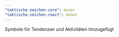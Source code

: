 ```yaml
---
"taktische-zeichen-core": minor
"taktische-zeichen-react": minor
---
```


Symbole für Tendenzen und Aktivitäten hinzugefügt
